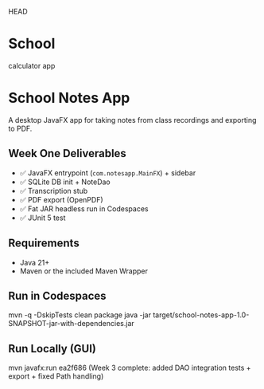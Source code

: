 HEAD
# School
calculator app

# School Notes App

A desktop JavaFX app for taking notes from class recordings and exporting to PDF.

## Week One Deliverables
- ✅ JavaFX entrypoint (`com.notesapp.MainFX`) + sidebar
- ✅ SQLite DB init + NoteDao
- ✅ Transcription stub
- ✅ PDF export (OpenPDF)
- ✅ Fat JAR headless run in Codespaces
- ✅ JUnit 5 test

## Requirements
- Java 21+
- Maven or the included Maven Wrapper

## Run in Codespaces
mvn -q -DskipTests clean package
java -jar target/school-notes-app-1.0-SNAPSHOT-jar-with-dependencies.jar

## Run Locally (GUI)
mvn javafx:run
ea2f686 (Week 3 complete: added DAO integration tests + export + fixed Path handling)
